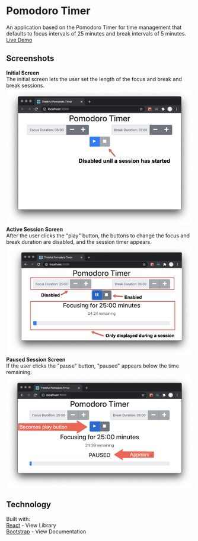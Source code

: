 <h1>Pomodoro Timer</h1>

An application based on the Pomodoro Timer for time management that defaults to focus intervals of 25 minutes and break intervals of 5 minutes.</br>
<a href="https://pomodoro-timer-ruby.vercel.app/">Live Demo </a>

<h2>Screenshots</h2>
<strong>Initial Screen</strong><br />
The initial screen lets the user set the length of the focus and break and break sessions.
<img src="https://github.com/AudreyMargolis/PomodoroTimer/blob/master/06ddc6bb0f6b5add9db441447000e59c-o-initial-screen.png" />
<strong>Active Session Screen</strong><br />
After the user clicks the "play" button, the buttons to change the focus and break duration are disabled, and the session timer appears.
<img src="https://github.com/AudreyMargolis/PomodoroTimer/blob/master/517bceae35a5acf63fb3d20cb04733cf-ro-active-sesson.png" />
<strong> Paused Session Screen </strong><br />
If the user clicks the "pause" button, "paused" appears below the time remaining.
<img src="https://github.com/AudreyMargolis/PomodoroTimer/blob/master/e179e707512486a110fbdb155a7897b4-o-paused-session.png" />
<h2>Technology</h2>
Built with:<br />
<a href="https://facebook.github.io/react/">React</a> - View Library<br />
<a href="https://getbootstrap.com/docs/5.0/getting-started/introduction/">Bootstrap</a> - View Documentation<br />
